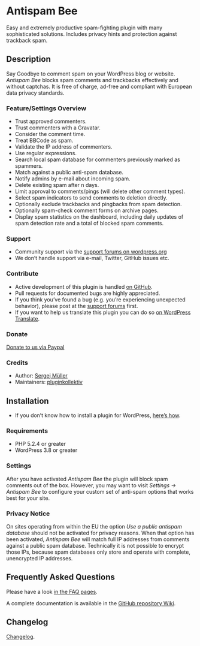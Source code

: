# Antispam Bee #

Easy and extremely productive spam-fighting plugin with many sophisticated solutions. Includes privacy hints and protection against trackback spam.

## Description ##
Say Goodbye to comment spam on your WordPress blog or website. *Antispam Bee* blocks spam comments and trackbacks effectively and without captchas. It is free of charge, ad-free and compliant with European data privacy standards.

### Feature/Settings Overview ###
* Trust approved commenters.
* Trust commenters with a Gravatar.
* Consider the comment time.
* Treat BBCode as spam.
* Validate the IP address of commenters.
* Use regular expressions.
* Search local spam database for commenters previously marked as spammers.
* Match against a public anti-spam database.
* Notify admins by e-mail about incoming spam.
* Delete existing spam after n days.
* Limit approval to comments/pings (will delete other comment types).
* Select spam indicators to send comments to deletion directly.
* Optionally exclude trackbacks and pingbacks from spam detection.
* Optionally spam-check comment forms on archive pages.
* Display spam statistics on the dashboard, including daily updates of spam detection rate and a total of blocked spam comments.

### Support ###
* Community support via the [support forums on wordpress.org](https://wordpress.org/support/plugin/antispam-bee)
* We don’t handle support via e-mail, Twitter, GitHub issues etc.

### Contribute ###
* Active development of this plugin is handled [on GitHub](https://github.com/pluginkollektiv/antispam-bee).
* Pull requests for documented bugs are highly appreciated.
* If you think you’ve found a bug (e.g. you’re experiencing unexpected behavior), please post at the [support forums](https://wordpress.org/support/plugin/antispam-bee) first.
* If you want to help us translate this plugin you can do so [on WordPress Translate](https://translate.wordpress.org/projects/wp-plugins/antispam-bee).

### Donate
[Donate to us via Paypal](https://www.paypal.com/cgi-bin/webscr?cmd=_donations&business=TD4AMD2D8EMZW)

### Credits ###
* Author: [Sergej Müller](https://sergejmueller.github.io/)
* Maintainers: [pluginkollektiv](http://pluginkollektiv.org)

## Installation ##
* If you don’t know how to install a plugin for WordPress, [here’s how](http://codex.wordpress.org/Managing_Plugins#Installing_Plugins).

### Requirements ###
* PHP 5.2.4 or greater
* WordPress 3.8 or greater

### Settings ###
After you have activated *Antispam Bee* the plugin will block spam comments out of the box. However, you may want to visit *Settings → Antispam Bee* to configure your custom set of anti-spam options that works best for your site.

### Privacy Notice ###
On sites operating from within the EU the option *Use a public antispam database* should not be activated for privacy reasons. When that option has been activated, *Antispam Bee* will match full IP addresses from comments against a public spam database. Technically it is not possible to encrypt those IPs, because spam databases only store and operate with complete, unencrypted IP addresses.

## Frequently Asked Questions ##

Please have a look [in the FAQ pages](https://github.com/pluginkollektiv/antispam-bee/wiki/en-FAQ).

A complete documentation is available in the [GitHub repository Wiki](https://github.com/pluginkollektiv/antispam-bee/wiki).

## Changelog ##

[Changelog](https://github.com/pluginkollektiv/antispam-bee/blob/master/CHANGELOG.md).
